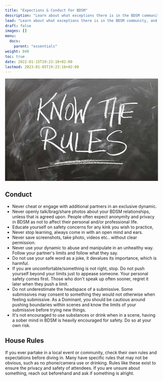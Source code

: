 ```yaml
---
title: "Expections & Conduct For BDSM"
description: "Learn about what exceptions there is in the BDSM community, and the type of conduct you should strive for as you dive deeper in the world."
lead: "Learn about what exceptions there is in the BDSM community, and the type of conduct you should strive for as you dive deeper in the world."
draft: false
images: []
menu:
  docs:
    parent: "essentials"
weight: 040
toc: true
date: 2022-01-15T19:23:18+02:00
lastmod: 2023-01-05T19:23:18+02:00
---
```


![Image](know-the-rules.webp)

## Conduct

- Never cheat or engage with additional partners in an exclusive dynamic.
- Never openly talk/brag/share photos about your BDSM relationships, unless that is agreed upon. People often expect anonymity and privacy in BDSM as not to affect their personal and/or professional life.
- Educate yourself on safety concerns for any kink you wish to practice,
- Never stop learning, always come in with an open mind and ears.
- Never save screenshots, take photo, videos etc.. without clear permission.
- Never use your dynamic to abuse and manipulate in an unhealthy way. Follow your partner's limits and follow what they say.
- Do not use your safe word as a joke, it devalues its importance, which is harmful.
- If you are uncomfortable/something is not right, stop. Do not push yourself beyond your limits just to appease someone. Your personal safety comes first. Those who don't speak up often sooner, regret it later when they push a limit.
- Do not underestimate the headspace of a submissive. Some submissives may consent to something they would not otherwise when feeling submissive. As a Dominant, you should be cautious around pushing boundaries within scenes and know the limits of your submissive before trying new things.
- It's not encouraged to use substances or drink when in a scene, having a sober mind in BDSM is heavily encouraged for safety. Do so at your own risk.

## House Rules

If you ever partake in a local event or community, check their own rules and expectations before diving in. Many have specific rules that may not be obvious, such as no phone/camera use or drinking. Rules like these exist to ensure the privacy and safety of attendees. If you are unsure about something, reach out beforehand and ask if something is alright.
